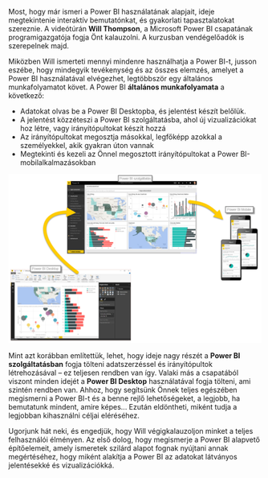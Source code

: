 Most, hogy már ismeri a Power BI használatának alapjait, ideje megtekintenie interaktív bemutatónkat, és gyakorlati tapasztalatokat szereznie. A videótúrán **Will Thompson**, a Microsoft Power BI csapatának programigazgatója fogja Önt kalauzolni. A kurzusban vendégelőadók is szerepelnek majd.

Miközben Will ismerteti mennyi mindenre használhatja a Power BI-t, jusson eszébe, hogy mindegyik tevékenység és az összes elemzés, amelyet a Power BI használatával elvégezhet, legtöbbször egy általános munkafolyamatot követ. A Power BI **általános munkafolyamata** a következő:

* Adatokat olvas be a Power BI Desktopba, és jelentést készít belőlük.
* A jelentést közzéteszi a Power BI szolgáltatásba, ahol új vizualizációkat hoz létre, vagy irányítópultokat készít hozzá
* Az irányítópultokat megosztja másokkal, legfőképp azokkal a személyekkel, akik gyakran úton vannak
* Megtekinti és kezeli az Önnel megosztott irányítópultokat a Power BI-mobilalkalmazásokban

![](media/0-1-intro-using-power-bi/c0a1_1.png)

Mint azt korábban említettük, lehet, hogy ideje nagy részét a **Power BI szolgáltatásban** fogja tölteni adatszerzéssel és irányítópultok létrehozásával – ez teljesen rendben van így. Valaki más a csapatából viszont minden idejét a **Power BI Desktop** használatával fogja tölteni, ami szintén rendben van. Ahhoz, hogy segítsünk Önnek teljes egészében megismerni a Power BI-t és a benne rejlő lehetőségeket, a legjobb, ha bemutatunk mindent, amire képes... Ezután eldöntheti, miként tudja a legjobban kihasználni céljai eléréséhez.

Ugorjunk hát neki, és engedjük, hogy Will végigkalauzoljon minket a teljes felhasználói élményen. Az első dolog, hogy megismerje a Power BI alapvető építőelemeit, amely ismeretek szilárd alapot fognak nyújtani annak megértéséhez, hogy miként alakítja a Power BI az adatokat látványos jelentésekké és vizualizációkká.

